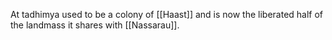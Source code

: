 At tadhimya used to be a colony of [[Haast]] and is now the liberated half of the landmass it shares with [[Nassarau]].